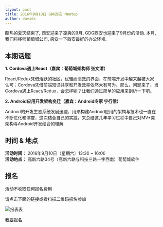 ```yaml
---
layout: post
title: 2016年9月10日 GDG西安 Meetup
author: davidx
---
```


酷热的夏天结束了, 西安迎来了凉爽的9月, GDG西安也迎来了9月份的活动. 本月, 我们将移师葡萄城公司, 感受一下西安最好的办公环境.

## 本期话题

**1\. Cordova遇上React（嘉宾：葡萄城架构师 张文清）**

React/Redux凭借活跃的社区，优雅而高效的界面，在前端开发中越来越被大家认可；Cordova凭借前端知识共享和开发效率依然大有可为。那么，问题来了，当Cordova遇上React/Redux，会怎样呢？让我们通过简单的应用来剖析一下吧。


**2\. Android应用开发架构变迁（嘉宾：Android专家 宇行信）**

Android的开发生态系统发展迅速，用来构建Android应用的架构与技术也一直在不断进化和演变，这次结合自己的实践，来总结这几年学习过程中自己对MV*类架构与Android开发结合的理解

## 时间 & 地点

**活动时间：** 2016年9月10日（星期六）13:30 ~ 16:00  
**活动地点：** 高新六路34号（高新六路与科技三路十字西南）葡萄城软件

## 报名

活动不收取任何报名费用

请点击下面的链接或者扫描二维码报名参加

<div class="text-center">
  <img src="http://greatghoul.b0.upaiyun.com/1608/kx_qpa7NXb9sn.png" alt="报表表" />

  <p>
    <a href="https://jinshuju.net/f/owimQn" class="btn btn-success">我要报名</a>  
  </p>
</div>
